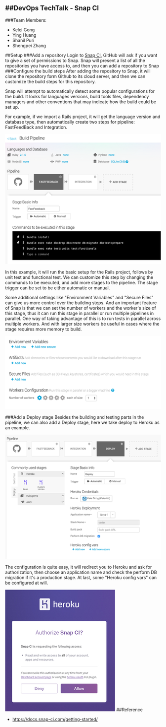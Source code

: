 ##DevOps TechTalk - Snap CI
---
###Team Members:
* Kelei Gong
* Ying Huang
* Shanil Puri
* Shengpei Zhang

##Setup
###Add a repository
Login to [Snap CI](https://snap-ci.com/), GitHub will ask if you want to give a set of permissions to Snap. Snap will present a list of all the repositories you have access to, and then you can add a repository to Snap
###Configure the build steps
After adding the repository to Snap, it will clone the repository form Github to its cloud server, and then we can customize the build steps for this repository.

Snap will attempt to automatically detect some popular configurations for the build. It looks for languages versions, build tools files, dependency managers and other conventions that may indicate how the build could be set up.

For example, if we import a Rails project, it will get the language version and database type, then automatically create two steps for pipeline: FastFeedBack and Integration.

![image](pics/build-pipeline.png) 

In this example, it will run the basic setup for the Rails project, follows by unit test and functional test. We can customize this step by changing the commands to be executed, and add more stages to the pipeline. The stage trigger can be set to be either automatic or manual.  

Some additional settings like "Environment Variables" and "Secure Files" can give us more control over the building steps. And an important feature of Snap is that we can set the number of workers and the worker's size of this stage, thus it can run this stage in parallel or run multiple pipelines in parallel. One way of taking advantage of this is to run tests in parallel across multiple workers. And with larger size workers be useful in cases where the stage requires more memory to build.

![image](pics/additional-setting.png)

###Add a Deploy stage
Besides the building and testing parts in the pipeline, we can also add a Deploy stage, here we take deploy to Heroku as an example.

![image](pics/deploy.png)

The configuration is quite easy, it will redirect you to Heroku and ask for authorization, then choose an application name and check the perform DB migration if it's a production stage. At last, some "Heroku config vars" can be configured at will.

![image](pics/heroku.jpg)
##Reference
* https://docs.snap-ci.com/getting-started/